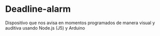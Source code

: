 # Deadline-alarm
Dispositivo que nos avisa en momentos programados de manera visual y auditiva usando Node.js (J5) y Arduino
